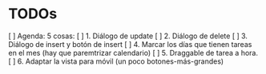 # TODOs

[ ] Agenda: 5 cosas:
  [ ] 1. Diálogo de update
  [ ] 2. Diálogo de delete
  [ ] 3. Diálogo de insert y botón de insert
  [ ] 4. Marcar los días que tienen tareas en el mes (hay que paremtrizar calendario)
  [ ] 5. Draggable de tarea a hora.
  [ ] 6. Adaptar la vista para móvil (un poco botones-más-grandes)